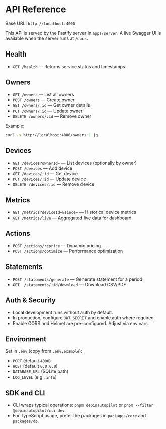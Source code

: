# API Reference

Base URL: `http://localhost:4000`

This API is served by the Fastify server in `apps/server`. A live Swagger UI is available when the server runs at `/docs`.

## Health

- `GET /health` — Returns service status and timestamps.

## Owners

- `GET /owners` — List all owners
- `POST /owners` — Create owner
- `GET /owners/:id` — Get owner details
- `PUT /owners/:id` — Update owner
- `DELETE /owners/:id` — Remove owner

Example:

```bash
curl -s http://localhost:4000/owners | jq
```

## Devices

- `GET /devices?ownerId=` — List devices (optionally by owner)
- `POST /devices` — Add device
- `GET /devices/:id` — Get device
- `PUT /devices/:id` — Update device
- `DELETE /devices/:id` — Remove device

## Metrics

- `GET /metrics?deviceId=&since=` — Historical device metrics
- `GET /metrics/live` — Aggregated live data for dashboard

## Actions

- `POST /actions/reprice` — Dynamic pricing
- `POST /actions/optimize` — Performance optimization

## Statements

- `POST /statements/generate` — Generate statement for a period
- `GET  /statements/:id/download` — Download CSV/PDF

## Auth & Security

- Local development runs without auth by default.
- In production, configure `JWT_SECRET` and enable auth where required.
- Enable CORS and Helmet are pre-configured. Adjust via env vars.

## Environment

Set in `.env` (copy from `.env.example`):

- `PORT` (default `4000`)
- `HOST` (default `0.0.0.0`)
- `DATABASE_URL` (SQLite path)
- `LOG_LEVEL` (e.g., `info`)

## SDK and CLI

- CLI wraps typical operations: `pnpm depinautopilot` or `pnpm --filter @depinautopilot/cli dev`.
- For TypeScript usage, prefer the packages in `packages/core` and `packages/db`.
